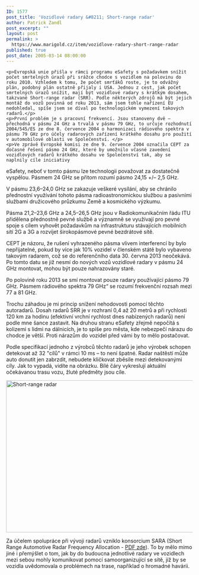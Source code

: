 ```yaml
---
ID: 1577
post_title: 'Vozidlové radary &#8211; Short-range radar'
author: Patrick Zandl
post_excerpt: ""
layout: post
permalink: >
  https://www.marigold.cz/item/vozidlove-radary-short-range-radar
published: true
post_date: 2005-03-14 08:00:00
---
```

	<p>Evropská unie přišla v rámci programu eSafety s požadavkem snížit počet smrtelných úrazů při srážce chodce s vozidlem na polovinu do roku 2010. Vzhledem k tomu, že počet smrťáků roste, je to odvážný plán, podobný plán ostatně přijaly i USA. Jednou z cest, jak počet smrtelných úrazů snížit, mají být vozidlové radary s krátkým dosahem, takzvané Short-range radar (SRR). Podle některých zdrojů má být jejich montáž do vozů povinná od roku 2013, sám jsem tohle nařízení EU nedohledal, spíše jsem se díval po technologickém vymezení takových radarů.</p>
	<p>První problém je s pracovní frekvencí. Jsou stanoveny dvě – přechodná v pásmu 24 GHz a trvalá v pásmu 79 GHz, to určuje rozhodnutí 2004/545/ES ze dne 8. července 2004 o harmonizaci rádiového spektra v pásmu 79 GHz pro účely radarových zařízení krátkého dosahu pro použití v automobilové oblasti ve Společenství. </p>
	<p>Ve zprávě Evropské komisi ze dne 9. července 2004 označila CEPT za dočasné řešení pásmo 24 GHz, které by umožnilo včasné zavedení vozidlových radarů krátkého dosahu ve Společenství tak, aby se naplnily cíle iniciativy
eSafety, neboť v tomto pásmu lze technologii považovat za dostatečně vyspělou. Pásmem 24 GHz se přitom rozumí pásmo 24,15 +/– 2,5 GHz.</p>
	<p>V pásmu 23,6–24,0 GHz se zakazuje veškeré vysílání, aby se chránilo přednostní využívání tohoto pásma radioastronomickou službou a pasivními službami družicového průzkumu Země a kosmického výzkumu.</p>
	<p>Pásma 21,2–23,6 GHz a 24,5–26,5 GHz jsou v Radiokomunikačním řádu ITU přidělena přednostně pevné službě a významně se využívají pro pevné spoje s cílem vyhovět požadavkům na infrastrukturu stávajících mobilních sítí 2G a 3G a rozvíjet širokopásmové pevné bezdrátové sítě.</p>
	<p>CEPT je názoru, že rušení vyhrazeného pásma vlivem interferencí by bylo nepřijatelné, pokud by více jak 10% vozidel v členském státě bylo vybaveno takovým radarem, což se do referenčního data 30. června 2013 neočekává. Po tomto datu se již nesmí do nových vozů vozidlové radary v pásmu 24 GHz montovat, mohou být pouze nahrazovány staré.</p>
	<p>Po polovině roku 2013 se smí montovat pouze radary používající pásmo 79 GHz. Pásmem rádiového spektra 79 GHz“ se rozumí frekvenční rozsah mezi 77 a 81 GHz.</p>
	<p>Trochu záhadou je mi princip snížení nehodovosti pomocí těchto autoradarů. Dosah radarů SRR je v rozhraní 0,4 až 20 metrů a při rychlosti 120 km za hodinu (efektivní vrchní rychlost dnes nabízených radarů) není podle mne šance zastavit. Na druhou stranu eSafety zřejmě nepočítá s kolizemi s lidmi na dálnicích, je to spíše pro města, kde nebezpečí nárazu do chodce je větší. Proti nárazům do vozidel před vámi by to mělo postačovat. </p>
	<p>Podle specifikací jednoho z výrobců těchto radarů je jeho výrobek schopen detekovat až 32 "cílů" v rámci 10 ms – to není špatné. Radar naštěstí může auto donutit jen zabrzdit, nebudete kličkovat zběsile mezi detekovanými cíly. Jak to vypadá, vidíte na obrázku. Bílé čáry vykreslují aktuální očekávanou trasu vozu, žluté předměty jsou cíle.</p>
	<p><img src="/wp-content/uploads/20050314-srr-pozice.jpg" alt="Short-range radar" width="548" height="411" /></p>
	<p>Za účelem spolupráce při vývoji radarů vzniklo konsorcium SARA (Short Range Automotive Radar Frequency Allocation - <a href="http://forum.europa.eu.int/irc/DownLoad/kYetA1JGmZGBuhJS-4o-RrJfRqOUdCoIqdJ-UsG0hUCSBUKd2wPb2I0EVDYcOHq0uqJB2O-5TZLxBZ6fZsTR6Fh-m9vxOeC/SARA%20presentation%20on%20SRR.pdf">PDF zde</a>). To by mělo mimo jiné i přemýšlet o tom, jak by do budoucna jednotlivé radary ve vozidlech mezi sebou mohly komunikovat pomocí samoorganizující se sítě, jíž by se vozidla uvědomovala o problémech na trase, například o hromadné havárii.
</p>